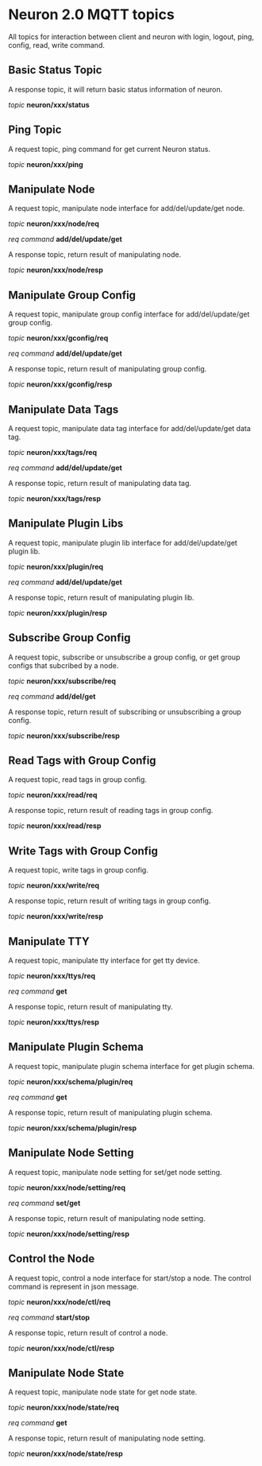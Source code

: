 # Neuron 2.0 MQTT topics

All topics for interaction between client and neuron with login, logout, ping, config, read, write command.

## Basic Status Topic

A response topic, it will return basic status information of neuron. 

*topic*  **neuron/xxx/status**

## Ping Topic

A request topic, ping command for get current Neuron status.

*topic*  **neuron/xxx/ping**

## Manipulate Node

A request topic, manipulate node interface for add/del/update/get node.

*topic*  **neuron/xxx/node/req**

*req command*  **add/del/update/get**

A response topic, return result of manipulating node.

*topic*  **neuron/xxx/node/resp**

## Manipulate Group Config

A request topic, manipulate group config interface for add/del/update/get group config.

*topic*  **neuron/xxx/gconfig/req**

*req command*  **add/del/update/get**

A response topic, return result of manipulating group config.

*topic*  **neuron/xxx/gconfig/resp**

## Manipulate Data Tags

A request topic, manipulate data tag interface for add/del/update/get data tag.

*topic*  **neuron/xxx/tags/req**

*req command*  **add/del/update/get**

A response topic, return result of manipulating data tag.

*topic*  **neuron/xxx/tags/resp**

## Manipulate Plugin Libs

A request topic, manipulate plugin lib interface for add/del/update/get plugin lib.

*topic*  **neuron/xxx/plugin/req**

*req command*  **add/del/update/get**

A response topic, return result of manipulating plugin lib.

*topic*  **neuron/xxx/plugin/resp**

## Subscribe Group Config

A request topic, subscribe or unsubscribe a group config, or get group configs that subcribed by a node.

*topic*  **neuron/xxx/subscribe/req**

*req command*  **add/del/get**

A response topic, return result of subscribing or unsubscribing a group config.

*topic*  **neuron/xxx/subscribe/resp**

## Read Tags with Group Config

A request topic, read tags in group config.

*topic*  **neuron/xxx/read/req**

A response topic, return result of reading tags in group config.

*topic*  **neuron/xxx/read/resp**

## Write Tags with Group Config

A request topic, write tags in group config.

*topic*  **neuron/xxx/write/req**

A response topic, return result of writing tags in group config.

*topic*  **neuron/xxx/write/resp**

## Manipulate TTY

A request topic, manipulate tty interface for get tty device.

*topic*  **neuron/xxx/ttys/req**

*req command*  **get**

A response topic, return result of manipulating tty.

*topic*  **neuron/xxx/ttys/resp**

## Manipulate Plugin Schema

A request topic, manipulate plugin schema interface for get plugin schema.

*topic*  **neuron/xxx/schema/plugin/req**

*req command*  **get**

A response topic, return result of manipulating plugin schema.

*topic*  **neuron/xxx/schema/plugin/resp**

## Manipulate Node Setting

A request topic, manipulate node setting for set/get node setting.

*topic*  **neuron/xxx/node/setting/req**

*req command*  **set/get**

A response topic, return result of manipulating node setting.

*topic*  **neuron/xxx/node/setting/resp**

## Control the Node

A request topic, control a node interface for start/stop a node. The control command is represent in json message.

*topic*  **neuron/xxx/node/ctl/req**

*req command*  **start/stop**

A response topic, return result of control a node.

*topic*  **neuron/xxx/node/ctl/resp**

## Manipulate Node State

A request topic, manipulate node state for get node state.

*topic*  **neuron/xxx/node/state/req**

*req command*  **get**

A response topic, return result of manipulating node setting.

*topic*  **neuron/xxx/node/state/resp**
